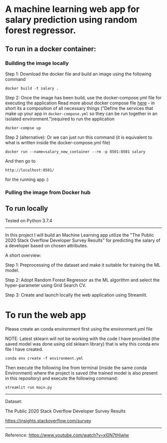 # A machine learning web app for salary prediction using random forest regressor.

## To run in a docker container:

### Building the image locally


Step 1: Download the docker file and build an image using the following command 

```
docker build -t salary .
```

Step 2: Once the image has been build, use the docker-compose.yml file for executing the application Read more about docker compose file [here](https://docs.docker.com/compose/) - in short its a composition of all necessary things ("Define the services that make up your app in `docker-compose.yml` so they can be run together in an isolated environment.")required to run the application

 ```
 docker-compse up
 ```
 
Step 2 (alternative): Or we can just run this command (it is equivalent to what is written inside the docker-compose.yml file)
 
```
docker run --name=salary_new_container --rm -p 8501:8501 salary
```
And then go to 

```
http://localhost:8501/
```
for the running app :)

### Pulling the image from Docker hub



## To run locally

Tested on Python 3.7.4

--- 

In this project I will build an Machine Learning app utilize the "The Public 2020 Stack Overflow Developer Survey Results" for predicting the salary of a developer based on chosen attributes.

A short overview:

Step 1: Preprocessing of the dataset and make it suitable for training the ML model.

Step 2: Adopt Random Forest Regressor as the ML algorithm and select the hyper-parameter using Grid Search CV.

Step 3: Create and launch locally the web application using Streamlit.


# To run the web app 

Please create an conda environment first using the environment.yml file 

NOTE: Latest sklearn will not be working with the code I have provided (the saved model was done using old sklearn library) that is why this conda env file I have created.

```
conda env create -f environment.yml
```

Then execute the following line from terminal (inside the same conda Environment) where the project is saved (the trained model is also present in this repository) and execute the following command:

```
streamlit run main.py
```

--- 

Dataset:

The Public 2020 Stack Overflow Developer Survey Results

https://insights.stackoverflow.com/survey

---


Reference: https://www.youtube.com/watch?v=xl0N7tHiwlw

